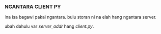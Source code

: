 ### NGANTARA CLIENT PY

Ina isa bagawi pakai ngantara.
bulu storan ni na elah hang ngantara server.

ubah dahulu var *server_addr* hang *client.py*.
